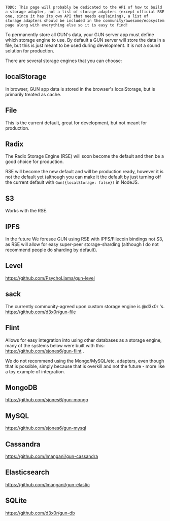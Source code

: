 `TODO: This page will probably be dedicated to the API of how to build a storage adapter, not a list of storage adapters (except official RSE one, since it has its own API that needs explaining), a list of storage adapters should be included in the community/awesome/ecosystem page along with everything else so it is easy to find!` 

To permanently store all GUN's data, your GUN server app must define which storage engine to use. By default a GUN server will store the data in a file, but this is just meant to be used during development. It is not a sound solution for production.

There are several storage engines that you can choose:

## localStorage

In browser, GUN app data is stored in the browser's localStorage, but is primarily treated as cache.

## File

This is the current default, great for development, but not meant for production.

## Radix

The Radix Storage Engine (RSE) will soon become the default and then be a good choice for production.

RSE will become the new default and will be production ready, however it is not the default yet (although you can make it the default by just turning off the current default with `Gun({localStorage: false})` in NodeJS.

## S3

Works with the RSE.

## IPFS

In the future We foresee GUN using RSE with IPFS/Filecoin bindings not S3, as RSE will allow for easy super-peer storage-sharding (although I do not recommend people do sharding by default).

## Level

https://github.com/PsychoLlama/gun-level

## sack

The currently community-agreed upon custom storage engine is @d3x0r 's. https://github.com/d3x0r/gun-file

## Flint

Allows for easy integration into using other databases as a storage engine, many of the systems below were built with this: https://github.com/sjones6/gun-flint .

We do not recommend using the Mongo/MySQL/etc. adapters, even though that is possible, simply because that is overkill and not the future - more like a toy example of integration.

## MongoDB

https://github.com/sjones6/gun-mongo

## MySQL

https://github.com/sjones6/gun-mysql

## Cassandra

https://github.com/lmangani/gun-cassandra

## Elasticsearch

https://github.com/lmangani/gun-elastic

## SQLite

https://github.com/d3x0r/gun-db
